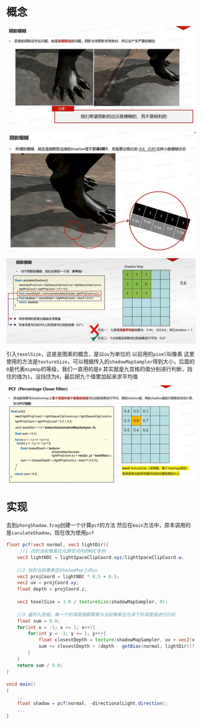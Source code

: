 # 概念

![输入图片说明](/imgs/2025-02-26/v9skIEn2B1oTFxAx.png)

![输入图片说明](/imgs/2025-02-26/QcwymgPDZ868xQwW.png)

![输入图片说明](/imgs/2025-02-26/aoL9xIRPTHoDHuEM.png)

引入`texelSize`，这是是图素的概念，是以`uv`为单位的
以前用的`pixel`叫像素
这里使用的方法是`textureSize`，可以根据传入的`shadowMapSampler`得到大小，后面的`0`是代表`mipmap`的等级，我们一直用的是`0`
其实就是九宫格的值分别进行判断，挡住的值为`1`，没挡住为`0`，最后把九个值累加起来求平均值

![输入图片说明](/imgs/2025-02-26/g3SNfD41FKDMGYP5.png)

# 实现
去到`phongShadow.frag`创建一个计算`pcf`的方法
然后在`main`方法中，原本调用的是`caculateShadow`，现在改为使用`pcf`
```glsl
float pcf(vec3 normal, vec3 lightDir){
	 //1 找到当前像素在光源空间内的NDC坐标
	vec3 lightNDC = lightSpaceClipCoord.xyz/lightSpaceClipCoord.w;

	//2 找到当前像素在ShadowMap上的uv
	vec3 projCoord = lightNDC * 0.5 + 0.5;
	vec2 uv = projCoord.xy;
	float depth = projCoord.z;

	vec2 texelSize = 1.0 / textureSize(shadowMapSampler, 0);

	//3 遍历九宫格，每一个的深度值都需要与当前像素在光源下的深度值进行比较
	float sum = 0.0;
	for(int x = -1; x <= 1; x++){
		for(int y = -1; y <= 1; y++){
			float closestDepth = texture(shadowMapSampler, uv + vec2(x, y) * texelSize).r;
			sum += closestDepth < (depth - getBias(normal, lightDir))? 1.0:0.0;
		}
	}
	return sum / 9.0;
}

void main()
{
	...
	float shadow = pcf(normal, -directionalLight.direction);
	...
}
```
<!--stackedit_data:
eyJoaXN0b3J5IjpbMTc5OTg0MTAxOSwxNjc2NTY1MjExLDc1ND
g4MDY3NV19
-->